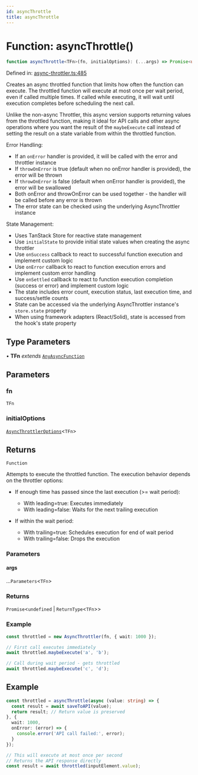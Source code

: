 ```yaml
---
id: asyncThrottle
title: asyncThrottle
---
```


<!-- DO NOT EDIT: this page is autogenerated from the type comments -->

# Function: asyncThrottle()

```ts
function asyncThrottle<TFn>(fn, initialOptions): (...args) => Promise<undefined | ReturnType<TFn>>
```

Defined in: [async-throttler.ts:485](https://github.com/TanStack/pacer/blob/main/packages/pacer/src/async-throttler.ts#L485)

Creates an async throttled function that limits how often the function can execute.
The throttled function will execute at most once per wait period, even if called multiple times.
If called while executing, it will wait until execution completes before scheduling the next call.

Unlike the non-async Throttler, this async version supports returning values from the throttled function,
making it ideal for API calls and other async operations where you want the result of the `maybeExecute` call
instead of setting the result on a state variable from within the throttled function.

Error Handling:
- If an `onError` handler is provided, it will be called with the error and throttler instance
- If `throwOnError` is true (default when no onError handler is provided), the error will be thrown
- If `throwOnError` is false (default when onError handler is provided), the error will be swallowed
- Both onError and throwOnError can be used together - the handler will be called before any error is thrown
- The error state can be checked using the underlying AsyncThrottler instance

State Management:
- Uses TanStack Store for reactive state management
- Use `initialState` to provide initial state values when creating the async throttler
- Use `onSuccess` callback to react to successful function execution and implement custom logic
- Use `onError` callback to react to function execution errors and implement custom error handling
- Use `onSettled` callback to react to function execution completion (success or error) and implement custom logic
- The state includes error count, execution status, last execution time, and success/settle counts
- State can be accessed via the underlying AsyncThrottler instance's `store.state` property
- When using framework adapters (React/Solid), state is accessed from the hook's state property

## Type Parameters

• **TFn** *extends* [`AnyAsyncFunction`](../../type-aliases/anyasyncfunction.md)

## Parameters

### fn

`TFn`

### initialOptions

[`AsyncThrottlerOptions`](../../interfaces/asyncthrottleroptions.md)\<`TFn`\>

## Returns

`Function`

Attempts to execute the throttled function. The execution behavior depends on the throttler options:

- If enough time has passed since the last execution (>= wait period):
  - With leading=true: Executes immediately
  - With leading=false: Waits for the next trailing execution

- If within the wait period:
  - With trailing=true: Schedules execution for end of wait period
  - With trailing=false: Drops the execution

### Parameters

#### args

...`Parameters`\<`TFn`\>

### Returns

`Promise`\<`undefined` \| `ReturnType`\<`TFn`\>\>

### Example

```ts
const throttled = new AsyncThrottler(fn, { wait: 1000 });

// First call executes immediately
await throttled.maybeExecute('a', 'b');

// Call during wait period - gets throttled
await throttled.maybeExecute('c', 'd');
```

## Example

```ts
const throttled = asyncThrottle(async (value: string) => {
  const result = await saveToAPI(value);
  return result; // Return value is preserved
}, {
  wait: 1000,
  onError: (error) => {
    console.error('API call failed:', error);
  }
});

// This will execute at most once per second
// Returns the API response directly
const result = await throttled(inputElement.value);
```
